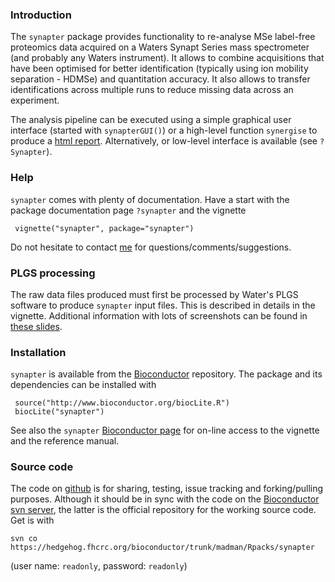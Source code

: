 ### Introduction

The `synapter` package provides functionality to re-analyse MSe label-free proteomics data acquired on a Waters Synapt Series mass spectrometer (and probably any Waters instrument). It allows to combine acquisitions that have been optimised for better identification (typically using ion mobility separation - HDMSe) and quantitation accuracy. It also allows to transfer identifications across multiple runs to reduce missing data across an experiment. 

The analysis pipeline can be executed using a simple graphical user interface (started with `synapterGUI()`) or a high-level function `synergise` to produce a [html report](http://proteome.sysbiol.cam.ac.uk/lgatto/synapter/Report/index.html). Alternatively, or low-level interface is available (see `?Synapter`).

### Help

`synapter` comes with plenty of documentation. Have a start with the package documentation page `?synapter` and the vignette 

     vignette("synapter", package="synapter")

Do not hesitate to contact [me](http://proteome.sysbiol.cam.ac.uk/lgatto/) for questions/comments/suggestions.

### PLGS processing

The raw data files produced must first be processed by Water's PLGS software to produce `synapter` input files. This is described in details in the vignette. Additional information with lots of screenshots can be found in [these slides](http://proteome.sysbiol.cam.ac.uk/lgatto/synapter/PLGS_Data_Processing.pdf).

### Installation
`synapter` is available from the [Bioconductor](http://www.bioconductor.org) repository. The package and its dependencies can be installed with

     source("http://www.bioconductor.org/biocLite.R")
     biocLite("synapter")

See also the `synapter` [Bioconductor page](http://bioconductor.org/packages/devel/bioc/html/synapter.html) for on-line access to the vignette and the reference manual.


### Source code

The code on [github](https://github.com/lgatto/synapter/) is for sharing, testing, issue tracking and forking/pulling purposes. Although it should be in sync with the code on the [Bioconductor svn server](https://hedgehog.fhcrc.org/bioconductor/trunk/madman/Rpacks/), the latter is the official repository for the working source code. Get is with

    svn co https://hedgehog.fhcrc.org/bioconductor/trunk/madman/Rpacks/synapter

(user name: `readonly`, password: `readonly`)
